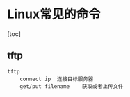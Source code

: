 # Linux常见的命令

[toc]

## tftp

    tftp
        connect ip  连接目标服务器
        get/put filename    获取或者上传文件
